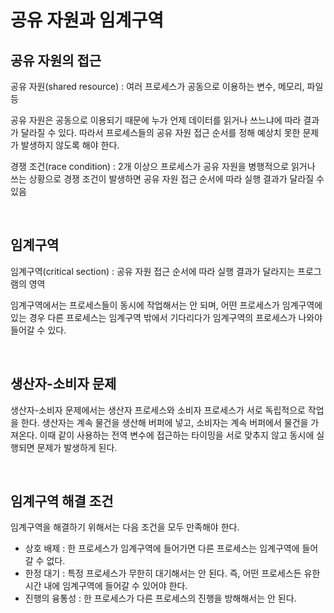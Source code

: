 # 공유 자원과 임계구역

## 공유 자원의 접근

공유 자원(shared resource) :  여러 프로세스가 공동으로 이용하는 변수, 메모리, 파일 등

공유 자원은 공동으로 이용되기 때문에 누가 언제 데이터를 읽거나 쓰느냐에 따라 결과가 달라질 수 있다. 따라서 프로세스들의 공유 자원 접근 순서를 정해 예상치 못한 문제가 발생하지 않도록 해야 한다.

경쟁 조건(race condition) : 2개 이상으 프로세스가 공유 자원을 병행적으로 읽거나 쓰는 상황으로 경쟁 조건이 발생하면 공유 자원 접근 순서에 따라 실행 결과가 달라질 수 있음

<br>



## 임계구역

임계구역(critical section) : 공유 자원 접근 순서에 따라 실행 결과가 달라지는 프로그램의 영역

임계구역에서는 프로세스들이 동시에 작업해서는 안 되며, 어떤 프로세스가 임계구역에 있는 경우 다른 프로세스는 임계구역 밖에서 기다리다가 임계구역의 프로세스가 나와야 들어갈 수 있다.

<br>



## 생산자-소비자 문제

생산자-소비자 문제에서는 생산자 프로세스와 소비자 프로세스가 서로 독립적으로 작업을 한다. 생산자는 계속 물건을 생산해 버퍼에 넣고, 소비자는 계속 버퍼에서 물건을 가져온다. 이때 같이 사용하는 전역 변수에 접근하는 타이밍을 서로 맞추지 않고 동시에 실행되면 문제가 발생하게 된다.

<br>



## 임계구역 해결 조건

임계구역을 해결하기 위해서는 다음 조건을 모두 만족해야 한다.

- 상호 배제 : 한 프로세스가 임계구역에 들어가면 다른 프로세스는 임계구역에 들어갈 수 없다.
- 한정 대기 : 특정 프로세스가 무한히 대기해서는 안 된다. 즉, 어떤 프로세스든 유한 시간 내에 임계구역에 들어갈 수 있어야 한다.
- 진행의 융통성 : 한 프로세스가 다른 프로세스의 진행을 방해해서는 안 된다.